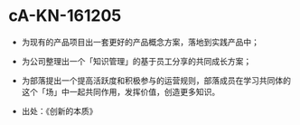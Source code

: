 # cA-KN-161205

- 为现有的产品项目出一套更好的产品概念方案，落地到实践产品中；
- 为公司整理出一个「知识管理」的基于员工分享的共同成长方案；
- 为部落提出一个提高活跃度和积极参与的运营规则，部落成员在学习共同体的这个「场」中一起共同作用，发挥价值，创造更多知识。

- 出处：《创新的本质》